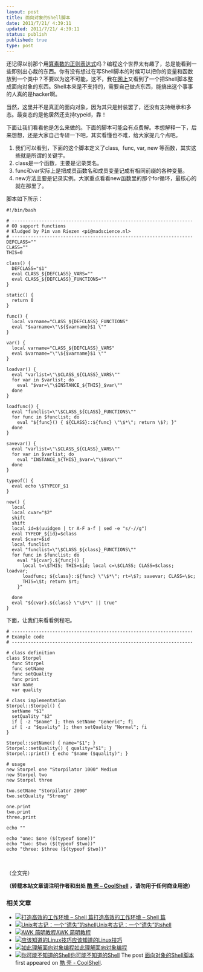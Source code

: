 ```yaml
---
layout: post
title: 面向对象的Shell脚本
date: 2011/7/21/ 4:39:11
updated: 2011/7/21/ 4:39:11
status: publish
published: true
type: post
---
```


还记得以前那个用[算素数的正则表达式](https://coolshell.cn/articles/2704.html "检查素数的正则表达式")吗？编程这个世界太有趣了，总是能看到一些即别出心裁的东西。你有没有想过在写Shell脚本的时候可以把你的变量和函数放到一个类中？不要以为这不可能，这不，我在[网上](http://lab.madscience.nl/oo.sh.txt)又看到了一个把Shell脚本整成面向对象的东西。Shell本来是不支持的，需要自己做点东西，能搞出这个事事的人真的是hacker啊。


当然，这里并不是真正的面向对象，因为其只是封装罢了，还没有支持继承和多态。最变态的是他居然还支持typeid，靠！


下面让我们看看他是怎么来做的。下面的脚本可能会有点费解。本想解释一下，后来想想，还是大家自己专研一下吧，其实看懂也不难，给大家提几个点吧。


1. 我们可以看到，下面的这个脚本定义了class,  func, var, new 等函数，其实这些就是所谓的关键字。
2. class是一个函数，主要是记录类名。
3. func和var实际上是把成员函数名和成员变量记成有相同前缀的各种变量。
4. new方法主要是记录实例。大家重点看看new函数里的那个for循环，最核心的就在那里了。


脚本如下所示：


```
#!/bin/bash

# -------------------------------------------------------------------
# OO support functions
# Kludged by Pim van Riezen <pi@madscience.nl>
# -------------------------------------------------------------------
DEFCLASS=""
CLASS=""
THIS=0

class() {
  DEFCLASS="$1"
  eval CLASS_${DEFCLASS}_VARS=""
  eval CLASS_${DEFCLASS}_FUNCTIONS=""
}

static() {
  return 0
}

func() {
  local varname="CLASS_${DEFCLASS}_FUNCTIONS"
  eval "$varname=\"\${$varname}$1 \""
}

var() {
  local varname="CLASS_${DEFCLASS}_VARS"
  eval $varname="\"\${$varname}$1 \""
}

loadvar() {
  eval "varlist=\"\$CLASS_${CLASS}_VARS\""
  for var in $varlist; do
    eval "$var=\"\$INSTANCE_${THIS}_$var\""
  done
}

loadfunc() {
  eval "funclist=\"\$CLASS_${CLASS}_FUNCTIONS\""
  for func in $funclist; do
    eval "${func}() { ${CLASS}::${func} \"\$*\"; return \$?; }"
  done
}

savevar() {
  eval "varlist=\"\$CLASS_${CLASS}_VARS\""
  for var in $varlist; do
    eval "INSTANCE_${THIS}_$var=\"\$$var\""
  done
}

typeof() {
  eval echo \$TYPEOF_$1
}

new() {
  local
  local cvar="$2"
  shift
  shift
  local id=$(uuidgen | tr A-F a-f | sed -e "s/-//g")
  eval TYPEOF_${id}=$class
  eval $cvar=$id
  local funclist
  eval "funclist=\"\$CLASS_${class}_FUNCTIONS\""
  for func in $funclist; do
    eval "${cvar}.${func}() {
      local t=\$THIS; THIS=$id; local c=\$CLASS; CLASS=$class; loadvar;
      loadfunc; ${class}::${func} \"\$*\"; rt=\$?; savevar; CLASS=\$c;
      THIS=\$t; return $rt;
    }"

  done
  eval "${cvar}.${class} \"\$*\" || true"
}
```

下面，让我们来看看例程吧。



```
# -------------------------------------------------------------------
# Example code
# -------------------------------------------------------------------

# class definition
class Storpel
  func Storpel
  func setName
  func setQuality
  func print
  var name
  var quality

# class implementation
Storpel::Storpel() {
  setName "$1"
  setQuality "$2"
  if [ -z "$name" ]; then setName "Generic"; fi
  if [ -z "$quality" ]; then setQuality "Normal"; fi
}

Storpel::setName() { name="$1"; }
Storpel::setQuality() { quality="$1"; }
Storpel::print() { echo "$name ($quality)"; }

# usage
new Storpel one "Storpilator 1000" Medium
new Storpel two
new Storpel three

two.setName "Storpilator 2000"
two.setQuality "Strong"

one.print
two.print
three.print

echo ""

echo "one: $one ($(typeof $one))"
echo "two: $two ($(typeof $two))"
echo "three: $three ($(typeof $two))"
```

 


（全文完）



**（转载本站文章请注明作者和出处 [酷 壳 – CoolShell](https://coolshell.cn/) ，请勿用于任何商业用途）**



### 相关文章

* [![打造高效的工作环境 – Shell 篇](https://coolshell.cn/wp-content/uploads/2019/03/linux.ninja_-150x150.png)](https://coolshell.cn/articles/19219.html)[打造高效的工作环境 – Shell 篇](https://coolshell.cn/articles/19219.html)
* [![Unix考古记：一个“遗失”的shell](https://coolshell.cn/wp-content/uploads/2013/04/figure1-150x150.gif)](https://coolshell.cn/articles/9410.html)[Unix考古记：一个“遗失”的shell](https://coolshell.cn/articles/9410.html)
* [![AWK 简明教程](https://coolshell.cn/wp-content/uploads/2013/02/awk-150x150.jpg)](https://coolshell.cn/articles/9070.html)[AWK 简明教程](https://coolshell.cn/articles/9070.html)
* [![应该知道的Linux技巧](https://coolshell.cn/wp-content/uploads/2013/01/linux-bash-300x225-150x150.jpg)](https://coolshell.cn/articles/8883.html)[应该知道的Linux技巧](https://coolshell.cn/articles/8883.html)
* [![如此理解面向对象编程](https://coolshell.cn/wp-content/plugins/wordpress-23-related-posts-plugin/static/thumbs/8.jpg)](https://coolshell.cn/articles/8745.html)[如此理解面向对象编程](https://coolshell.cn/articles/8745.html)
* [![你可能不知道的Shell](https://coolshell.cn/wp-content/uploads/2012/11/shell.01-150x150.png)](https://coolshell.cn/articles/8619.html)[你可能不知道的Shell](https://coolshell.cn/articles/8619.html)
The post [面向对象的Shell脚本](https://coolshell.cn/articles/5035.html) first appeared on [酷 壳 - CoolShell](https://coolshell.cn).
